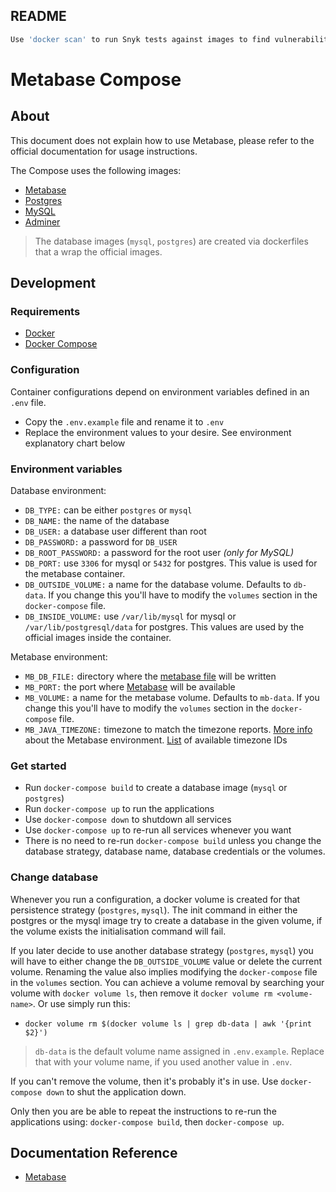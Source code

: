 ## README

```sh
Use 'docker scan' to run Snyk tests against images to find vulnerabilities and learn how to fix them
```

# Metabase Compose

## About

This document does not explain how to use Metabase, please refer to the official documentation for usage instructions.

The Compose uses the following images:

+ [Metabase](https://hub.docker.com/r/metabase/metabase)
+ [Postgres](https://hub.docker.com/_/postgres)
+ [MySQL](https://hub.docker.com/_/mysql)
+ [Adminer](https://hub.docker.com/_/adminer)

> The database images (`mysql`, `postgres`) are created via dockerfiles that a wrap the official images.

## Development

### Requirements

+ [Docker](https://docs.docker.com/)
+ [Docker Compose](https://docs.docker.com/compose/#compose-documentation)


### Configuration

Container configurations depend on environment variables defined in an `.env` file.

+ Copy the `.env.example` file and rename it to `.env`
+ Replace the environment values to your desire. See environment explanatory chart below

### Environment variables

Database environment:

+ `DB_TYPE:` can be either `postgres` or `mysql`
+ `DB_NAME:` the name of the database
+ `DB_USER:` a database user different than root
+ `DB_PASSWORD:` a password for `DB_USER`
+ `DB_ROOT_PASSWORD:` a password for the root user *(only for MySQL)*
+ `DB_PORT:` use `3306` for mysql or `5432` for postgres. This value is used for the metabase container.
+ `DB_OUTSIDE_VOLUME:` a name for the database volume. Defaults to `db-data`. If you change this you'll have to modify the `volumes` section in the `docker-compose` file.
+ `DB_INSIDE_VOLUME:` use `/var/lib/mysql` for mysql or `/var/lib/postgresql/data` for postgres. This values are used by the official images inside the container.

Metabase environment:

+ `MB_DB_FILE:` directory where the [metabase file](https://www.metabase.com/docs/latest/operations-guide/running-metabase-on-docker.html#mounting-a-mapped-file-storage-volume) will be written
+ `MB_PORT:` the port where [Metabase](https://www.metabase.com/docs/) will be available
+ `MB_VOLUME:` a name for the metabase volume. Defaults to `mb-data`. If you change this you'll have to modify the `volumes` section in the `docker-compose` file.
+ `MB_JAVA_TIMEZONE:` timezone to match the timezone reports. [More info](https://www.metabase.com/docs/latest/operations-guide/running-metabase-on-docker.html#setting-the-java-timezone) about the Metabase environment. [List](https://garygregory.wordpress.com/2013/06/18/what-are-the-java-timezone-ids/) of available timezone IDs

### Get started

+ Run `docker-compose build` to create a database image (`mysql` or `postgres`)
+ Run `docker-compose up` to run the applications
+ Use `docker-compose down` to shutdown all services
+ Use `docker-compose up` to re-run all services whenever you want
+ There is no need to re-run `docker-compose build` unless you change the database strategy, database name, database credentials or the volumes.

### Change database

Whenever you run a configuration, a docker volume is created for that persistence strategy (`postgres`, `mysql`). The init command in either the postgres or the mysql image try to create a database in the given volume, if the volume exists the initialisation command will fail.

If you later decide to use another database strategy (`postgres`, `mysql`) you will have to either change the `DB_OUTSIDE_VOLUME` value or delete the current volume. Renaming the value also implies modifying the `docker-compose` file in the `volumes` section. You can achieve a volume removal by searching your volume with `docker volume ls`, then remove it `docker volume rm <volume-name>`. Or use simply run this:

+ `docker volume rm $(docker volume ls | grep db-data | awk '{print $2}')`

> `db-data` is the default volume name assigned in `.env.example`. Replace that with your volume name, if you used another value in `.env`.
>

If you can't remove the volume, then it's probably it's in use. Use `docker-compose down` to shut the application down.

Only then you are be able to repeat the instructions to re-run the applications using: `docker-compose build`, then `docker-compose up`.

## Documentation Reference

+ [Metabase](https://www.metabase.com/docs/latest/operations-guide/configuring-application-database.html)




